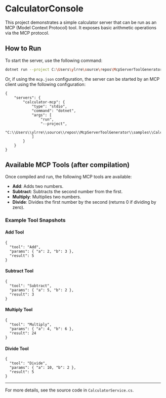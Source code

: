 # CalculatorConsole

This project demonstrates a simple calculator server that can be run as an MCP (Model Context Protocol) tool. It exposes basic arithmetic operations via the MCP protocol.

## How to Run

To start the server, use the following command:

```sh
dotnet run --project C:\Users\ylrre\source\repos\McpServerToolGenerator\samples\CalculatorConsole\CalculatorConsole.csproj
```

Or, if using the `mcp.json` configuration, the server can be started by an MCP client using the following configuration:

```jsonc
{
    "servers": {
        "calculator-mcp": {
            "type": "stdio",
            "command": "dotnet",
            "args": [
                "run",
                "--project",
                "C:\\Users\\ylrre\\source\\repos\\McpServerToolGenerator\\samples\\CalculatorConsole\\CalculatorConsole.csproj"
            ]
        }
    }
}
```

## Available MCP Tools (after compilation)

Once compiled and run, the following MCP tools are available:

- **Add**: Adds two numbers.
- **Subtract**: Subtracts the second number from the first.
- **Multiply**: Multiplies two numbers.
- **Divide**: Divides the first number by the second (returns 0 if dividing by zero).

### Example Tool Snapshots

#### Add Tool
```
{
  "tool": "Add",
  "params": { "a": 2, "b": 3 },
  "result": 5
}
```

#### Subtract Tool
```
{
  "tool": "Subtract",
  "params": { "a": 5, "b": 2 },
  "result": 3
}
```

#### Multiply Tool
```
{
  "tool": "Multiply",
  "params": { "a": 4, "b": 6 },
  "result": 24
}
```

#### Divide Tool
```
{
  "tool": "Divide",
  "params": { "a": 10, "b": 2 },
  "result": 5
}
```

---

For more details, see the source code in `CalculatorService.cs`.
